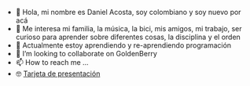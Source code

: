 - 👋 Hola, mi nombre es Daniel Acosta, soy colombiano y soy nuevo por acá
- 👀 Me interesa mi familia, la música, la bici, mis amigos, mi trabajo, ser curioso para aprender sobre diferentes cosas, la disciplina y el orden
- 🌱 Actualmente estoy aprendiendo y re-aprendiendo programación
- 💞️ I’m looking to collaborate on GoldenBerry
- 📫 How to reach me ...
- 🤓 [Tarjeta de presentación]([https://coruscating-peony-851007.netlify.app/])

<!---
DanielAcostaMVC/DanielAcostaMVC is a ✨ special ✨ repository because its `README.md` (this file) appears on your GitHub profile.
You can click the Preview link to take a look at your changes.
--->
